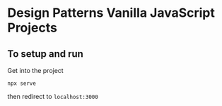 # Design Patterns Vanilla JavaScript Projects

## To setup and run 

Get into the project 

`npx serve`

then redirect to `localhost:3000`